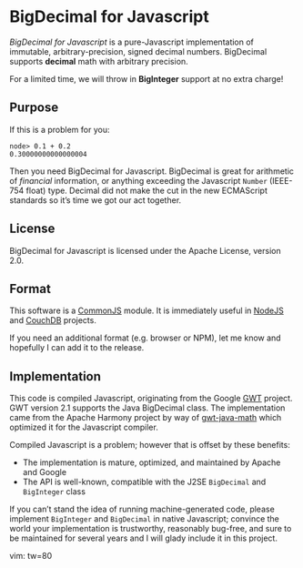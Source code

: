 #  BigDecimal for Javascript

*BigDecimal for Javascript* is a pure-Javascript implementation of immutable,
arbitrary-precision, signed decimal numbers. BigDecimal supports **decimal**
math with arbitrary precision.

For a limited time, we will throw in **BigInteger** support at no extra charge!

## Purpose

If this is a problem for you:

    node> 0.1 + 0.2
    0.30000000000000004

Then you need BigDecimal for Javascript. BigDecimal is great for arithmetic of
*financial* information, or anything exceeding the Javascript `Number` (IEEE-754
float) type. Decimal did not make the cut in the new ECMAScript standards so
it&rsquo;s time we got our act together.

## License

BigDecimal for Javascript is licensed under the Apache License, version 2.0.

## Format

This software is a [CommonJS][commonjs] module. It is immediately useful in
[NodeJS][node] and [CouchDB][couchdb] projects.

If you need an additional format (e.g. browser or NPM), let me know and
hopefully I can add it to the release.

## Implementation

This code is compiled Javascript, originating from the Google [GWT][gwt]
project. GWT version 2.1 supports the Java BigDecimal class. The implementation
came from the Apache Harmony project by way of [gwt-java-math][gwt-java-math]
which optimized it for the Javascript compiler.

Compiled Javascript is a problem; however that is offset by these benefits:

* The implementation is mature, optimized, and maintained by Apache and Google
* The API is well-known, compatible with the J2SE `BigDecimal` and `BigInteger`
  class

If you can&rsquo;t stand the idea of running machine-generated code, please
implement `BigInteger` and `BigDecimal` in native Javascript; convince the world
your implementation is trustworthy, reasonably bug-free, and sure to be
maintained for several years and I will glady include it in this project.

  [gwt]: http://code.google.com/webtoolkit/
  [commonjs]: http://commonjs.org/
  [gwt-java-math]: http://code.google.com/p/gwt-java-math/
  [couchdb]: http://couchdb.apache.org/
  [node]: http://nodejs.org/

vim: tw=80
